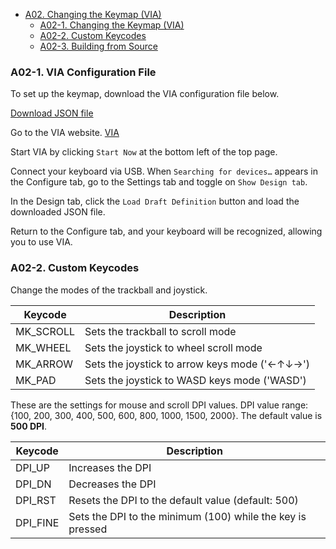 <!-- ### Monkeypad Build Guide Top Page is here [English](01_build_guide.md)  -->

  - [A02. Changing the Keymap (VIA)](A02_Changing_Keymap_VIA.md)
    - [A02-1. Changing the Keymap (VIA)](#a02-1-via-configuration-file)
    - [A02-2. Custom Keycodes](#a02-2-custom-keycodes)
    - [A02-3. Building from Source](#a02-3-building-from-source)

### A02-1. VIA Configuration File

To set up the keymap, download the VIA configuration file below.

[Download JSON file](https://github.com/monkeypad/monkeypad/releases/download/v0.1.0/Monkeypad_Mk1.json)

Go to the VIA website.
[VIA](https://www.caniusevia.com/)

Start VIA by clicking `Start Now` at the bottom left of the top page.

Connect your keyboard via USB. When `Searching for devices…` appears in the Configure tab, go to the Settings tab and toggle on `Show Design tab`.

In the Design tab, click the `Load Draft Definition` button and load the downloaded JSON file.

Return to the Configure tab, and your keyboard will be recognized, allowing you to use VIA.

### A02-2. Custom Keycodes

Change the modes of the trackball and joystick.

| Keycode        | Description                                                |
| -------------- | ---------------------------------------------------------- |
| MK_SCROLL      | Sets the trackball to scroll mode                          |
| MK_WHEEL       | Sets the joystick to wheel scroll mode                     | 
| MK_ARROW       | Sets the joystick to arrow keys mode ('←↑↓→')              | 
| MK_PAD         | Sets the joystick to WASD keys mode ('WASD')               | 

These are the settings for mouse and scroll DPI values.
DPI value range: {100, 200, 300, 400, 500, 600, 800, 1000, 1500, 2000}. The default value is **500 DPI**.

| Keycode    | Description                                                    |
| ---------- | -------------------------------------------------------------- |
| DPI_UP     | Increases the DPI                                              |
| DPI_DN     | Decreases the DPI                                              | 
| DPI_RST    | Resets the DPI to the default value (default: 500)             | 
| DPI_FINE   | Sets the DPI to the minimum (100) while the key is pressed     | 
